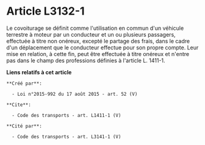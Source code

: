 # Article L3132-1

Le covoiturage se définit comme l'utilisation en commun d'un véhicule terrestre à moteur par un conducteur et un ou plusieurs
passagers, effectuée à titre non onéreux, excepté le partage des frais, dans le cadre d'un déplacement que le conducteur
effectue pour son propre compte. Leur mise en relation, à cette fin, peut être effectuée à titre onéreux et n'entre pas dans
le champ des professions définies à l'article L. 1411-1.

**Liens relatifs à cet article**

	**Créé par**:

	  - Loi n°2015-992 du 17 août 2015 - art. 52 (V)

	**Cite**:

	  - Code des transports - art. L1411-1 (V)

	**Cité par**:

	  - Code des transports - art. L3141-1 (V)
